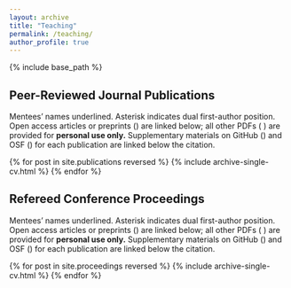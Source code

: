 ```yaml
---
layout: archive
title: "Teaching"
permalink: /teaching/
author_profile: true
---
```


{% include base_path %}

## Peer-Reviewed Journal Publications

Mentees’ names underlined. Asterisk indicates dual first-author position.
Open access articles or preprints (<i class="ai ai-fw ai-open-access-square"></i>)
are linked below; all other PDFs (<i class="fa fa-file-pdf-o" aria-hidden="true">
</i>) are provided for **personal use only.** Supplementary materials on GitHub
(<i class="fa fa-github" aria-hidden="true"></i>) and OSF
(<i class="ai ai-fw ai-osf"></i>) for each publication are linked below the
citation.

{% for post in site.publications reversed %}
  {% include archive-single-cv.html %}
{% endfor %}

## Refereed Conference Proceedings

Mentees’ names underlined. Asterisk indicates dual first-author position.
Open access articles or preprints (<i class="ai ai-fw ai-open-access-square"></i>)
are linked below; all other PDFs (<i class="fa fa-file-pdf-o" aria-hidden="true">
</i>) are provided for **personal use only.** Supplementary materials on GitHub
(<i class="fa fa-github" aria-hidden="true"></i>) and OSF
(<i class="ai ai-fw ai-osf"></i>) for each publication are linked below the
citation.

{% for post in site.proceedings reversed %}
  {% include archive-single-cv.html %}
{% endfor %}
